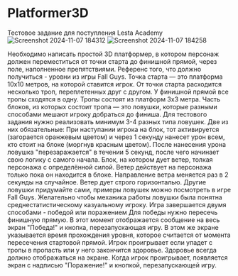 # Platformer3D
Тестовое задание для поступления Lesta Academy
![Screenshot 2024-11-07 184312](https://github.com/user-attachments/assets/a5358c72-c94f-4f26-ac53-a193b699a250)
![Screenshot 2024-11-07 184258](https://github.com/user-attachments/assets/a96484d3-149e-4087-95db-fb563c10883a)

Необходимо написать простой 3D платформер, в котором персонаж должен переместиться от точки
старта до финишной прямой, через поле, наполненное препятствиями. Референс того, что должно
получиться - уровни из игры Fall Guys.
Точка старта — это платформа 10х10 метров, на которой ставится игрок. От точки старта расходится
несколько троп, переплетенных друг с другом. У финишной прямой все тропы сходятся в одну.
Тропы состоят из платформ 3х3 метра.
Часть блоков, из которых состоит тропа — это ловушки, которые разными способами мешают
игроку добраться до финиша. Для тестового задания нужно реализовать минимум 3-4 разных типа
ловушек. Две из них обязательные:
При наступании игрока на блок, тот активируется (загорается оранжевым цветом) и через 1 секунду
нанесет урон всем, кто стоит на блоке (моргнув красным цветом). После нанесения урона ловушка
"перезаражается" в течении 5 секунд, после чего начинает свою логику с самого начала.
Блок, на котором дует ветер, толкая персонажа с определённой силой. Ветер действует на
персонажа только пока он находится в блоке. Направление ветра меняется раз в 2 секунды на
случайное. Ветер дует строго горизонталью.
Другие ловушки придумайте сами, примеры ловушек можно посмотреть в игре Fall Guys.
Желательно чтобы механика работы ловушки была понятна среднестатистическому казуальному
игроку.
Игра завершается двумя способами - победой или поражением
Для победы нужно пересечь финишную прямую. В этот момент отображается сообщение на весь
экран "Победа!" и кнопка, перезапускающая игру. В этом же экране указывается время
прохождения уровня, которое считается от момента пересечения стартовой прямой.
Игрок проигрывает если упадет с тропы в пропасть или у него закончится здоровье. Здоровье всегда
должно отображаться на экране. Когда игрок проигрывает, появляется экран с надписью
"Поражение!" и кнопкой, перезапускающей игру.
